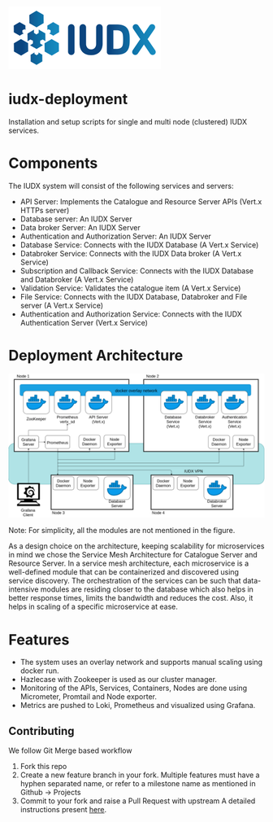 ![IUDX](./docs/iudx.png)

# iudx-deployment
Installation and setup scripts for single and multi node (clustered) IUDX services.

# Components

The IUDX system will consist of the following services and servers:
- API Server: Implements the Catalogue and Resource Server APIs (Vert.x HTTPs server)
- Database server: An IUDX Server
- Data broker Server: An IUDX Server
- Authentication and Authorization Server: An IUDX Server
- Database Service: Connects with the IUDX Database (A Vert.x Service)
- Databroker Service: Connects with the IUDX Data broker (A Vert.x Service)
- Subscription and Callback Service: Connects with the IUDX Database and Databroker (A Vert.x Service)
- Validation Service: Validates the catalogue item (A Vert.x Service)
- File Service: Connects with the IUDX Database, Databroker and File server (A Vert.x Service)
- Authentication and Authorization Service: Connects with the IUDX Authentication Server (Vert.x Service)

# Deployment Architecture

<p align="center">
<img src="./docs/deployment_overview.png">
</p>

Note: For simplicity, all the modules are not mentioned in the figure. 

As a design choice on the architecture, keeping scalability for microservices in mind we chose the Service Mesh Architecture for Catalogue Server and Resource Server. In a service mesh architecture, each microservice is a well-defined module that can be containerized and discovered using service discovery. The orchestration of the services can be such that data-intensive modules are residing closer to the database which also helps in better response times, limits the bandwidth and reduces the cost. Also, it helps in scaling of a specific microservice at ease. 


# Features

- The system uses an overlay network and supports manual scaling using docker run.
- Hazlecase with Zookeeper is used as our cluster manager.
- Monitoring of the APIs, Services, Containers, Nodes are done using Micrometer, Promtail and Node exporter. 
- Metrics are pushed to Loki, Prometheus and visualized using Grafana.

## Contributing
We follow Git Merge based workflow
1. Fork this repo
2. Create a new feature branch in your fork. Multiple features must have a hyphen separated name, or refer to a milestone name as mentioned in Github -> Projects 
3. Commit to your fork and raise a Pull Request with upstream
A detailed instructions present [here](docs/git-commands.md).
